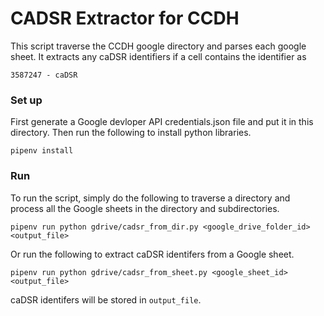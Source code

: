 # CADSR Extractor for CCDH

This script traverse the CCDH google directory and parses each google sheet. It extracts any caDSR identifiers if a cell contains
the identifier as

    3587247 - caDSR

### Set up

First generate a Google devloper API credentials.json file and put it in this directory. 
Then run the following to install python libraries. 

```
pipenv install
```

### Run 

To run the script, simply do the following to traverse a directory and process all the Google sheets in the directory and subdirectories. 

```
pipenv run python gdrive/cadsr_from_dir.py <google_drive_folder_id> <output_file>
``` 

Or run the following to extract caDSR identifers from a Google sheet. 

```
pipenv run python gdrive/cadsr_from_sheet.py <google_sheet_id> <output_file>
```

caDSR identifers will be stored in `output_file`. 